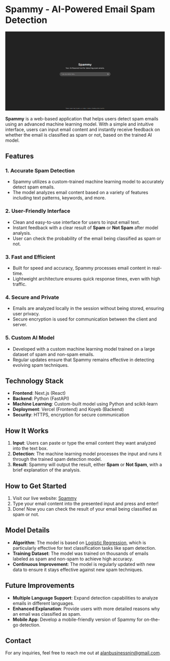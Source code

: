 # Spammy - AI-Powered Email Spam Detection

![Spammy Homepage](./public/assets/homepage-screenshot.png)

**Spammy** is a web-based application that helps users detect spam emails using an advanced machine learning model. With a simple and intuitive interface, users can input email content and instantly receive feedback on whether the email is classified as spam or not, based on the trained AI model.

## Features

### 1. **Accurate Spam Detection**

- Spammy utilizes a custom-trained machine learning model to accurately detect spam emails.
- The model analyzes email content based on a variety of features including text patterns, keywords, and more.

### 2. **User-Friendly Interface**

- Clean and easy-to-use interface for users to input email text.
- Instant feedback with a clear result of **Spam** or **Not Spam** after model analysis.
- User can check the probability of the email being classified as spam or not.

### 3. **Fast and Efficient**

- Built for speed and accuracy, Spammy processes email content in real-time.
- Lightweight architecture ensures quick response times, even with high traffic.

### 4. **Secure and Private**

- Emails are analyzed locally in the session without being stored, ensuring user privacy.
- Secure encryption is used for communication between the client and server.

### 5. **Custom AI Model**

- Developed with a custom machine learning model trained on a large dataset of spam and non-spam emails.
- Regular updates ensure that Spammy remains effective in detecting evolving spam techniques.

## Technology Stack

- **Frontend**: Next.js (React)
- **Backend**: Python (FastAPI)
- **Machine Learning**: Custom-built model using Python and scikit-learn
- **Deployment**: Vercel (Frontend) and Koyeb (Backend)
- **Security**: HTTPS, encryption for secure communication

## How It Works

1. **Input**: Users can paste or type the email content they want analyzed into the text box.
2. **Detection**: The machine learning model processes the input and runs it through the trained spam detection model.
3. **Result**: Spammy will output the result, either **Spam** or **Not Spam**, with a brief explanation of the analysis.

## How to Get Started

1. Visit our live website: [Spammy](https://spammy.vercel.app)
2. Type your email content into the presented input and press and enter!
3. Done! Now you can check the result of your email being classified as spam or not.

## Model Details

- **Algorithm**: The model is based on [Logistic Regression](https://scikit-learn.org/stable/modules), which is particularly effective for text classification tasks like spam detection.
- **Training Dataset**: The model was trained on thousands of emails labeled as spam and non-spam to achieve high accuracy.
- **Continuous Improvement**: The model is regularly updated with new data to ensure it stays effective against new spam techniques.

## Future Improvements

- **Multiple Language Support**: Expand detection capabilities to analyze emails in different languages.
- **Enhanced Explanation**: Provide users with more detailed reasons why an email was classified as spam.
- **Mobile App**: Develop a mobile-friendly version of Spammy for on-the-go detection.

## Contact

For any inquiries, feel free to reach me out at [alanbusinessnin@gmail.com](alanbusinessnin@gmail.com).
